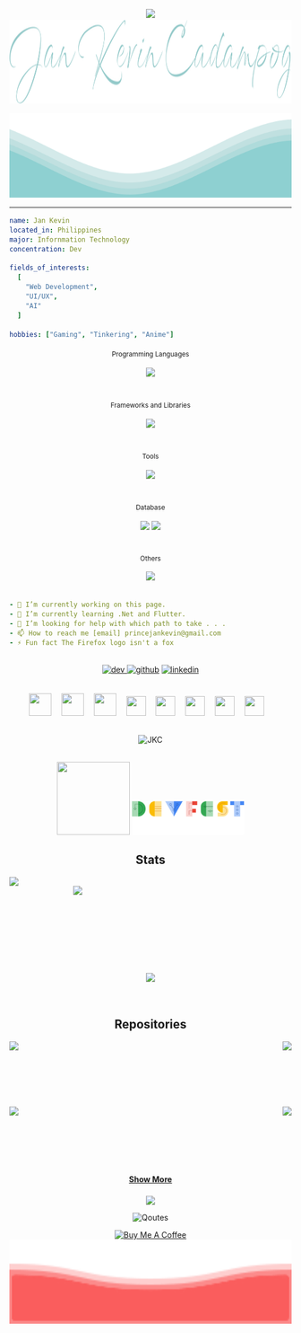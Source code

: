  
 
<!--![](https://user-images.githubusercontent.com/38730960/155279704-c707042b-8892-4562-81aa-5acd0f48ce65.png)-->
<p align="center"> 
<img height="40" src="https://user-images.githubusercontent.com/38730960/155831380-6b196bd5-ca12-4fe7-aed8-8dddac8b0404.gif"/> 


<img src="https://raw.githubusercontent.com/iamprincejkc/iamprincejkc/c4eab0381d326aa18cfc8f27b3e427ea1ba8a7d0/jkc.svg" width="100%" height="150"/>

</p>	
<img src="https://raw.githubusercontent.com/iamprincejkc/iamprincejkc/5a9c67dd35506edc7b8b2bbeeac48354434eda7c/waves.svg" width="100%" height="150">

-----------------------------------------------------------------------------------------------------------------------

 ```yaml
 name: Jan Kevin
 located_in: Philippines
 major: Infornmation Technology
 concentration: Dev
 
 fields_of_interests:
   [
     "Web Development",
     "UI/UX",
     "AI"
   ]
 
 hobbies: ["Gaming", "Tinkering", "Anime"]
```

  <div align=center>
  <sub>
   Programming Languages
  </small>
  </sub>
  </div>
  <br>
  

  <div align=center>
  <img src="https://skillicons.dev/icons?i=cs,dart,js&theme=dark" />
  </div>


  <br>
  <br>
  
  <div align=center>
  <sub>
  Frameworks and Libraries
  </small>
  </sub>
  </div>
   
  <br>
   
  <div align=center>
  <img src="https://skillicons.dev/icons?i=dotnet,jquery,angular,flutter,bootstrap,materialui,ts&theme=dark" />
  </div>

  <br>
  <br>
  
  <div align=center>
  <sub>
  Tools
  </small>
  </sub>
  </div>
   
  <br>
  
  <div align=center>
  <img src="https://skillicons.dev/icons?i=visualstudio,vscode,postman,sublime&theme=dark" />
  </div>

  <br>
  <br>
  
  <div align=center>
  <sub>
  Database
  </small>
  </sub>
  </div>
   
  <br>
  
  <div align=center>
  <img height='50' src="https://img.icons8.com/?size=100&id=laYYF3dV0Iew&format=png&color=000000" />
  <img src="https://skillicons.dev/icons?i=mysql,sqlite,mongodb&theme=dark" />
  </div>

  <br>
  <br>
  
  <div align=center>
  <sub>
  Others
  </small>
  </sub>
  </div>
   
  <br>
  
  <div align=center>
  <img src="https://skillicons.dev/icons?i=git,html,css&theme=dark" />
  </div>

  <br>
  
 ```yaml
- 🔭 I’m currently working on this page. 
- 🌱 I’m currently learning .Net and Flutter. 
- 🤔 I’m looking for help with which path to take . . . 
- 📫 How to reach me [email] princejankevin@gmail.com 
- ⚡ Fun fact The Firefox logo isn't a fox
```

<br>

  <div align=center>
<a href='https://dev.to/iamprincejkc'><img src='https://skillicons.dev/icons?i=devto&theme=dark' alt='dev' height='100'/>  </a>  
<a href='https://github.com/iamprincejkc'><img src='https://skillicons.dev/icons?i=github&theme=dark' alt='github' height='100'/></a>  
<a href='https://www.linkedin.com/'><img src='https://skillicons.dev/icons?i=linkedin&theme=dark' alt='linkedin' height='100'></a>  
  </div>



<br>
<br>

  <div align=center>
<a href='https://github.com/iamprincejkc'><img src='https://user-images.githubusercontent.com/38730960/155440721-acd91826-4366-41e3-bf3a-6879f0f72f2c.gif' width='40' height='40'></a> 
<a href='https://github.com/iamprincejkc'><img src='https://user-images.githubusercontent.com/38730960/155440728-9a7d8fea-95f8-40db-b49a-36a9793bb6fb.gif' width='40' height='40'></a> 
<a href='https://github.com/iamprincejkc'><img src='https://user-images.githubusercontent.com/38730960/155440733-3e89216e-6f1b-498c-b4f1-e4c43b5d96fa.gif' width='40' height='40'></a> 
<a href='https://github.com/iamprincejkc'><img src='https://user-images.githubusercontent.com/38730960/155440753-870f15a0-409d-4e0d-9fdd-690654decdf7.gif' width='35' height='35'></a> 
<a href='https://github.com/iamprincejkc'><img src='https://user-images.githubusercontent.com/38730960/155440761-1193ab52-8180-4012-bcd3-50b5fba91669.gif' width='35' height='35'></a> 
<a href='https://github.com/iamprincejkc'><img src='https://user-images.githubusercontent.com/38730960/155440773-55cef6cd-d65a-4915-811a-c042c41b6206.gif' width='35' height='35'></a> 
<a href='https://github.com/iamprincejkc'><img src='https://user-images.githubusercontent.com/38730960/155440739-68f2db6c-cc3a-4ba5-bc81-e98b61450211.gif' width='35' height='35'></a> 
<a href='https://github.com/iamprincejkc'><img src='https://user-images.githubusercontent.com/38730960/155440748-021f6605-7885-4e3d-86f1-a70eece75935.gif' width='35' height='35'></a> 
<br>
<br>
<p align="center"><img src="https://github-profile-trophy.vercel.app/?username=iamprincejkc&theme=onedark&row=1&column=6&no-frame=true" alt="JKC" /></p>

<br>
<a href='https://github.com/iamprincejkc'><img src='https://developers.google.com/static/profile/badges/events/community/devfest/2022/attendee/badge.svg' width='130' height='130'></a> <a href='https://github.com/iamprincejkc'><img src='https://raw.githubusercontent.com/iamprincejkc/iamprincejkc/2974647cac59273df94e1c9439c6f8a5a976567a/devfest2019.svg' width='200'></a> 


  </div>

<h2 align="center">Stats</h2>
<p align=center>
  <div align=center>
    <a href="#">
<!--       <img align="left" width=390 src="https://github-readme-streak-stats-eight.vercel.app/?user=iamprincejkc&theme=react&border_radius=60&border=61DAFB&background=25%2C8F000000%2C00000000&hide_border=true" /> -->
      <img align="left" width=390 src="https://github-readme-streak-stats-eight.vercel.app/?user=iamprincejkc&theme=react&border_radius=60&border=61DAFB" />
    </a>
    <a href="#">
      <img align="right" width=390 src="https://github-readme-stats.vercel.app/api?username=iamprincejkc&show_icons=true&theme=react&border_color=61dafb&border_radius=60&rank_icon=github" />
    </a>
  </div>
  <br><br><br><br><br><br><br><br><br>
  <div align=center>
    <a href="#">
      <img width=325 align="center" src="https://github-readme-stats.vercel.app/api/top-langs/?username=iamprincejkc&title_color=61dafb&text_color=ffffff&icon_color=61dafb&bg_color=20232a&langs_count=8&layout=compact&theme=react&border_color=61dafb&border_radius=60" />
    </a>
  </div>
  <br>
  <br>
  
  
<h2 align="center">Repositories </h2>
<div width="100%" align="center">
  <a align="right" href="https://github.com/iamprincejkc/iamprincejkc" title="Repository 1"><img align="left" height="115" src="https://github-readme-stats.vercel.app/api/pin/?username=iamprincejkc&repo=iamprincejkc&theme=react&border_color=61dafb&border_radius=60"></a>
  <a align="left" href="https://github.com/iamprincejkc/JWT_AUTH_LOGIN" title="Repository 2"><img align="right" height="115" src="https://github-readme-stats.vercel.app/api/pin/?username=iamprincejkc&repo=JWT_AUTH_LOGIN&theme=react&border_color=61dafb&border_radius=60"></a>
</div>
<br/><br/><br/><br/><br/><br/>
<div width="100%" align="center">
  <a align="left" href="https://github.com/iamprincejkc/Flutter_ShopApp" title="Repository 3"><img align="left" height="115" src="https://github-readme-stats.vercel.app/api/pin/?username=iamprincejkc&repo=Flutter_ShopApp&theme=react&border_color=61dafb&border_radius=60"></a>
  <a align="right" href="https://github.com/iamprincejkc/CleanApp.Api" title="Repository 4"><img align="right" height="115" src="https://github-readme-stats.vercel.app/api/pin/?username=iamprincejkc&repo=CleanApp.Api&theme=react&border_color=61dafb&border_radius=60"></a>

  <br><br><br><br><br><br>

  <h4 align="center">
  <a href="https://github.com/iamprincejkc?tab=repositories" title="Show Repositories">Show More</a>
</h4>



   <img width=300  align="center" src="https://github.com/iamprincejkc/iamprincejkc/blob/main/Coding%20The%20Matrix%20GIF.gif" />
<!--
<picture>
  <source media="(prefers-color-scheme: dark)" srcset="https://raw.githubusercontent.com/iamprincejkc/iamprincejkc/output/github-snake-dark.svg" />
  <source media="(prefers-color-scheme: light)" srcset="https://raw.githubusercontent.com/iamprincejkc/iamprincejkc/output/github-snake.svg" />
  <img alt="github-snake" src="https://raw.githubusercontent.com/iamprincejkc/iamprincejkc/output/github-snake.svg" />
</picture>
-->

![Qoutes](https://quotes-github-readme.vercel.app/api?type=horizontal&theme=dark)

<p align="center">
<a href="https://www.buymeacoffee.com/iamprincejkc" target="_blank"><img src="https://cdn.buymeacoffee.com/buttons/v2/default-red.png" alt="Buy Me A Coffee" width="150" ></a>
<!--<img src="https://user-images.githubusercontent.com/38730960/155287438-73103d01-8e27-466a-b776-8a10c91608ac.gif" width="100%" height="150">-->
<img src="https://raw.githubusercontent.com/iamprincejkc/iamprincejkc/a9e9cb682177db7089b5e1960d96ac4c2c59bf39/footerwave.svg" width="100%" height="150">
</p>	
